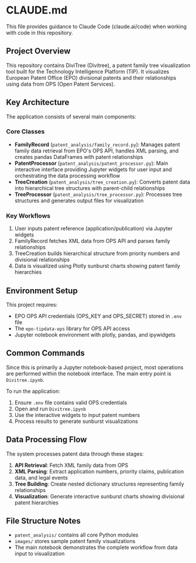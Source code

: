 # CLAUDE.md

This file provides guidance to Claude Code (claude.ai/code) when working with code in this repository.

## Project Overview

This repository contains DiviTree (Divitree), a patent family tree visualization tool built for the Technology Intelligence Platform (TIP). It visualizes European Patent Office (EPO) divisional patents and their relationships using data from OPS (Open Patent Services).

## Key Architecture

The application consists of several main components:

### Core Classes
- **FamilyRecord** (`patent_analysis/family_record.py`): Manages patent family data retrieval from EPO's OPS API, handles XML parsing, and creates pandas DataFrames with patent relationships
- **PatentProcessor** (`patent_analysis/patent_processor.py`): Main interactive interface providing Jupyter widgets for user input and orchestrating the data processing workflow
- **TreeCreation** (`patent_analysis/tree_creation.py`): Converts patent data into hierarchical tree structures with parent-child relationships
- **TreeProcessor** (`patent_analysis/tree_processor.py`): Processes tree structures and generates output files for visualization

### Key Workflows
1. User inputs patent reference (application/publication) via Jupyter widgets
2. FamilyRecord fetches XML data from OPS API and parses family relationships
3. TreeCreation builds hierarchical structure from priority numbers and divisional relationships
4. Data is visualized using Plotly sunburst charts showing patent family hierarchies

## Environment Setup

This project requires:
- EPO OPS API credentials (OPS_KEY and OPS_SECRET) stored in `.env` file
- The `epo-tipdata-ops` library for OPS API access
- Jupyter notebook environment with plotly, pandas, and ipywidgets

## Common Commands

Since this is primarily a Jupyter notebook-based project, most operations are performed within the notebook interface. The main entry point is `Divitree.ipynb`.

To run the application:
1. Ensure `.env` file contains valid OPS credentials
2. Open and run `Divitree.ipynb`
3. Use the interactive widgets to input patent numbers
4. Process results to generate sunburst visualizations

## Data Processing Flow

The system processes patent data through these stages:
1. **API Retrieval**: Fetch XML family data from OPS
2. **XML Parsing**: Extract application numbers, priority claims, publication data, and legal events
3. **Tree Building**: Create nested dictionary structures representing family relationships
4. **Visualization**: Generate interactive sunburst charts showing divisional patent hierarchies

## File Structure Notes

- `patent_analysis/` contains all core Python modules
- `images/` stores sample patent family visualizations
- The main notebook demonstrates the complete workflow from data input to visualization